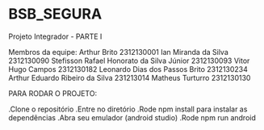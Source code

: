 # BSB_SEGURA
Projeto Integrador - PARTE I


Membros da equipe:
    Arthur Brito 					2312130001
    Ian Miranda da Silva 				2312130090
    Stefisson Rafael Honorato da Silva Júnior   2312130093
    Vitor Hugo Campos  				2312130182
    Leonardo Dias dos Passos Brito 		2312130234
    Arthur Eduardo Ribeiro da Silva  		231213014
    Matheus Turturro  				2312130130


PARA RODAR O PROJETO:

.Clone o repositório
.Entre no diretório
.Rode npm install para instalar as dependências
.Abra seu emulador (android studio)
.Rode npm run android
